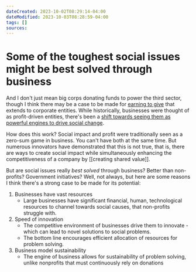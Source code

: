 ```yaml
---
dateCreated: 2023-10-02T08:29:14-04:00
dateModified: 2023-10-03T08:28:59-04:00
tags: []
sources: 
---
```

# Some of the toughest social issues might be best solved through business

And I don't just mean big corps donating funds to power the third sector, though I think there may be a case to be made for [earning to give](https://80000hours.org/articles/earning-to-give-2012/) that extends to corporate entities. While historically, businesses were thought of as profit-driven entities, there's been a [shift towards seeing them as powerful engines to drive social change](https://www2.deloitte.com/content/dam/insights/us/articles/HCTrends2018/2018-HCtrends_Rise-of-the-social-enterprise.pdf).

How does this work? Social impact and profit were traditionally seen as a zero-sum game in business. You can't have both at the same time. But numerous innovators have demonstrated that this is not true, that is, there are ways to create social impact while simultaneously enhancing the competitiveness of a company by [[creating shared value]].

But are social issues really *best solved* through business? Better than non-profits? Government initiatives? Well, not always, but here are some reasons I think there's a strong case to be made for its potential:

1. Businesses have vast resources
	- Large businesses have significant financial, human, technological resources to channel towards social causes, that non-profits struggle with.
2. Speed of innovation
	- The competitive environment of businesses drive them to innovate - which can lead to novel solutions to social problems.
	- The bottom line encourages efficient allocation of resources for problem solving.
3.  Business model sustainability
	- The engine of business allows for sustainability of problem solving, unlike nonprofits that must continuously rely on donations